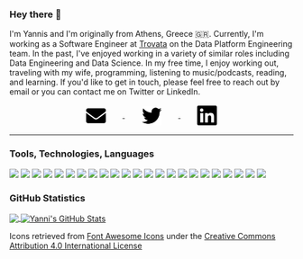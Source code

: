 ### Hey there 👋

I'm Yannis and I'm originally from Athens, Greece :greece:. Currently, I'm working as a Software Engineer at [Trovata](https://trovata.io) on the Data Platform Engineering team. In the past, I've enjoyed working in a variety of similar roles including Data Engineering and Data Science. In my free time, I enjoy working out, traveling with my wife, programming, listening to music/podcasts, reading, and learning. If you'd like to get in touch, please feel free to reach out by email or you can contact me on Twitter or LinkedIn.

<div align="center">
  <a href="mailto:yannis@katsaros.io">
    <img width="35px" align="center" display="block" style="padding-left: 30px; padding-right: 30px" src="https://raw.githubusercontent.com/yanniskatsaros/yanniskatsaros/master/assets/email.svg?sanitize=true">
  </a>
  <a href="https://twitter.com/yanniskatsaros">
    <img width="35px" align="center" display="block" style="padding-left: 30px; padding-right: 30px" src="https://raw.githubusercontent.com/yanniskatsaros/yanniskatsaros/master/assets/twitter.svg?sanitize=true">
  </a>
  <a href="https://www.linkedin.com/in/yanniskatsaros">
    <img width="35px" align="center" display="block" style="padding-left: 30px; padding-right: 30px" src="https://raw.githubusercontent.com/yanniskatsaros/yanniskatsaros/master/assets/linkedin.svg?sanitize=true">
  </a>
</div>

___

### Tools, Technologies, Languages

![](https://img.shields.io/badge/OS-Linux-informational?style=flat&logo=linux&color=27ae60)
![](https://img.shields.io/badge/OS-MacOS-informational?style=flat&logo=apple&logoColor=white&color=27ae60)
![](https://img.shields.io/badge/OS-Windows-informational?style=flat&logo=windows&logoColor=0078d6&color=27ae60)
![](https://img.shields.io/badge/Editor-Visual_Studio_Code-informational?style=flat&logo=visual-studio-code&logoColor=blue&color=27ae60)
![](https://img.shields.io/badge/Code-Python-informational?style=flat&logo=python&logoColor=white&color=27ae60)
![](https://img.shields.io/badge/Code-SQL-informational?style=flat&logo=sql&logoColor=white&color=27ae60)
![](https://img.shields.io/badge/Code-Ocaml-informational?style=flat&logo=ocaml&color=27ae60)
![](https://img.shields.io/badge/Code-JavaScript-informational?style=flat&logo=javascript&color=27ae60)
![](https://img.shields.io/badge/Code-Java-informational?style=flat&logo=java&logoColor=e74c3c&color=27ae60)
![](https://img.shields.io/badge/Shell-Bash-informational?style=flat&logo=gnu-bash&color=27ae60)
![](https://img.shields.io/badge/Library-Pandas-informational?style=flat&logo=pandas&color=27ae60)
![](https://img.shields.io/badge/Library-Apache_Spark-informational?style=flat&logo=apache-spark&color=27ae60)
![](https://img.shields.io/badge/Library-Flask-informational?style=flat&logo=flask&color=27ae60)
![](https://img.shields.io/badge/Library-FastAPI-informational?style=flat&logo=fastapi&color=27ae60)
![](https://img.shields.io/badge/Database-PostgreSQL-informational?style=flat&logo=postgresql&logoColor=557cab&color=27ae60)
![](https://img.shields.io/badge/Database-MS_SQL_Server-informational?style=flat&logo=microsoft-sql-server&logoColor=cc2927&color=27ae60)
![](https://img.shields.io/badge/Database-Teradata-informational?style=flat&logo=teradata&color=27ae60)
![](https://img.shields.io/badge/Database-SQLite-informational?style=flat&logo=sqlite&logoColor=3498db&color=27ae60)
![](https://img.shields.io/badge/Tools-Git-informational?style=flat&logo=git&color=27ae60)
![](https://img.shields.io/badge/Tools-Docker-informational?style=flat&logo=docker&color=27ae60)
![](https://img.shields.io/badge/Tools-GitLab_CI-informational?style=flat&logo=gitlab&logoColor=white&color=27ae60)
![](https://img.shields.io/badge/Tools-Apache_Airflow-informational?style=flat&logo=apache-airflow&logoColor=white&color=27ae60)
![](https://img.shields.io/badge/Cloud-AWS-informational?style=flat&logo=amazon-aws&logoColor=FF9900&color=27ae60)

### GitHub Statistics

<a href="https://github.com/yanniskatsaros/yanniskatsaros">
  <img align="center" src="https://github-readme-stats.vercel.app/api/top-langs/?username=yanniskatsaros&show_icons=true&hide=jupyter%20notebook" />
</a>
<a href="https://github.com/yanniskatsaros/yanniskatsaros">
  <img align="center" src="https://github-readme-stats.vercel.app/api?username=yanniskatsaros&show_icons=true" alt="Yanni's GitHub Stats" />
</a>

Icons retrieved from [Font Awesome Icons](https://fontawesome.com/icons?d=gallery&m=free) under the [Creative Commons Attribution 4.0 International License](https://creativecommons.org/licenses/by/4.0/legalcode)

<!--
**yanniskatsaros/yanniskatsaros** is a ✨ _special_ ✨ repository because its `README.md` (this file) appears on your GitHub profile.

Here are some ideas to get you started:

- 🔭 I’m currently working on ...
- 🌱 I’m currently learning ...
- 👯 I’m looking to collaborate on ...
- 🤔 I’m looking for help with ...
- 💬 Ask me about ...
- 📫 How to reach me: ...
- 😄 Pronouns: ...
- ⚡ Fun fact: ...
-->
